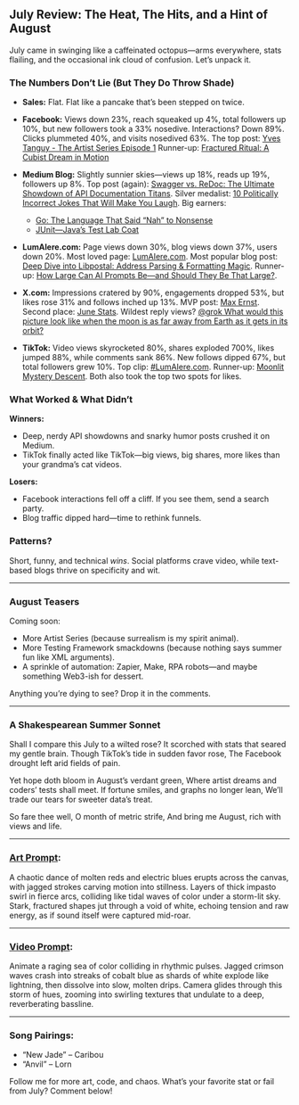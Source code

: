## July Review: The Heat, The Hits, and a Hint of August

July came in swinging like a caffeinated octopus—arms everywhere, stats flailing, and the occasional ink cloud of confusion. Let’s unpack it.

### **The Numbers Don’t Lie (But They Do Throw Shade)**

* **Sales:** Flat. Flat like a pancake that’s been stepped on twice.
* **Facebook:** Views down 23%, reach squeaked up 4%, total followers up 10%, but new followers took a 33% nosedive. Interactions? Down 89%. Clicks plummeted 40%, and visits nosedived 63%.
  The top post: [Yves Tanguy - The Artist Series Episode 1](https://www.facebook.com/share/p/165t5VaBRf/)
  Runner-up: [Fractured Ritual: A Cubist Dream in Motion](https://www.facebook.com/watch/?v=1703154010333831)
* **Medium Blog:** Slightly sunnier skies—views up 18%, reads up 19%, followers up 8%. Top post (again): [Swagger vs. ReDoc: The Ultimate Showdown of API Documentation Titans](https://medium.com/@DaveLumAI/swagger-vs-redoc-the-ultimate-showdown-of-api-documentation-titans-6424e5967538).
  Silver medalist: [10 Politically Incorrect Jokes That Will Make You Laugh](https://medium.com/@DaveLumAI/10-politically-incorrect-jokes-that-will-make-you-laugh-22ca82a8aa40).
  Big earners:

  * [Go: The Language That Said “Nah” to Nonsense](https://blog.stackademic.com/go-the-language-that-said-nah-to-nonsense-894293a343c0)
  * [JUnit—Java’s Test Lab Coat](https://blog.stackademic.com/junit-javas-test-lab-coat-ef3a614b5686)
* **LumAIere.com:** Page views down 30%, blog views down 37%, users down 20%. Most loved page: [LumAIere.com](https://lumaiere.com/). Most popular blog post: [Deep Dive into Libpostal: Address Parsing & Formatting Magic](https://blog.lumaiere.com/deep-dive-into-libpostal-address-parsing-formatting-magic/).
  Runner-up: [How Large Can AI Prompts Be—and Should They Be That Large?](https://blog.lumaiere.com/how-large-can-ai-prompts-be-and-should-they-be-that-large/).
* **X.com:** Impressions cratered by 90%, engagements dropped 53%, but likes rose 31% and follows inched up 13%. MVP post: [Max Ernst](https://x.com/DaveLumAI/status/1948030090362724755).
  Second place: [June Stats](https://x.com/DaveLumAI/status/1940450899908010475).
  Wildest reply views? [@grok What would this picture look like when the moon is as far away from Earth as it gets in its orbit?](https://x.com/DaveLumAI/status/1942399630592909542)
* **TikTok:** Video views skyrocketed 80%, shares exploded 700%, likes jumped 88%, while comments sank 86%. New follows dipped 67%, but total followers grew 10%. Top clip: [#LumAIere.com](https://www.tiktok.com/@davelumai/video/7531186566480317727).
  Runner-up: [Moonlit Mystery Descent](https://www.tiktok.com/@davelumai/video/7529174897008987422).
  Both also took the top two spots for likes.

### **What Worked & What Didn’t**

**Winners:**

* Deep, nerdy API showdowns and snarky humor posts crushed it on Medium.
* TikTok finally acted like TikTok—big views, big shares, more likes than your grandma’s cat videos.

**Losers:**

* Facebook interactions fell off a cliff. If you see them, send a search party.
* Blog traffic dipped hard—time to rethink funnels.

### **Patterns?**

Short, funny, and technical *wins*. Social platforms crave video, while text-based blogs thrive on specificity and wit.

---

### **August Teasers**

Coming soon:

* More Artist Series (because surrealism is my spirit animal).
* More Testing Framework smackdowns (because nothing says summer fun like XML arguments).
* A sprinkle of automation: Zapier, Make, RPA robots—and maybe something Web3-ish for dessert.

Anything you’re dying to see? Drop it in the comments.

---

### **A Shakespearean Summer Sonnet**

Shall I compare this July to a wilted rose?
It scorched with stats that seared my gentle brain.
Though TikTok’s tide in sudden favor rose,
The Facebook drought left arid fields of pain.

Yet hope doth bloom in August’s verdant green,
Where artist dreams and coders’ tests shall meet.
If fortune smiles, and graphs no longer lean,
We’ll trade our tears for sweeter data’s treat.

So fare thee well, O month of metric strife,
And bring me August, rich with views and life.

---

### **[Art Prompt](https://lumaiere.com/?gallery=abstract-expressionism):**

A chaotic dance of molten reds and electric blues erupts across the canvas, with jagged strokes carving motion into stillness. Layers of thick impasto swirl in fierce arcs, colliding like tidal waves of color under a storm-lit sky. Stark, fractured shapes jut through a void of white, echoing tension and raw energy, as if sound itself were captured mid-roar.

---

### **[Video Prompt](https://www.tiktok.com/@davelumai/video/7534178113794739486):**

Animate a raging sea of color colliding in rhythmic pulses. Jagged crimson waves crash into streaks of cobalt blue as shards of white explode like lightning, then dissolve into slow, molten drips. Camera glides through this storm of hues, zooming into swirling textures that undulate to a deep, reverberating bassline.

---

### **Song Pairings:**

* “New Jade” – Caribou
* “Anvil” – Lorn

Follow me for more art, code, and chaos. What’s your favorite stat or fail from July? Comment below!
